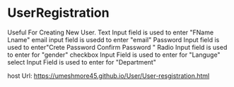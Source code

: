 # UserRegistration

Useful For Creating New User.
Text Input field is used to enter "FName Lname"
email input field is usedd to enter "email"
Password Input field is used to enter"Crete Password Confirm Password "
Radio Input field is used to enter for "gender"
checkbox Input Field is used to enter for "Languge"
select Input Field is used to enter for "Department"

host Url: https://umeshmore45.github.io/User/User-resgistration.html
